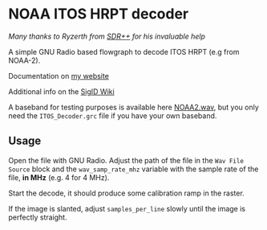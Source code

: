 # NOAA ITOS HRPT decoder

*Many thanks to Ryzerth from [SDR++](http://sdrpp.org) for his invaluable help*

A simple GNU Radio based flowgraph to decode ITOS HRPT (e.g from NOAA-2).

Documentation on [my website](https://www.a-centauri.com/articoli/noaa2-satellite-decoding)

Additional info on the [SigID Wiki](https://www.sigidwiki.com/wiki/NOAA_ITOS_High_Resolution_Picture_Transmission_(HRPT))

A baseband for testing purposes is available here [NOAA2.wav](https://drive.google.com/file/d/1bdbqxRYJHiMxpwabxqx-L2RFZUEOmZub/view?usp=sharing), but you only need the `ITOS_Decoder.grc` file if you have your own baseband.

## Usage

Open the file with GNU Radio. Adjust the path of the file in the `Wav File Source` block and the `wav_samp_rate_mhz` variable with the sample rate of the file, **in MHz** (e.g. 4 for 4 MHz).

Start the decode, it should produce some calibration ramp in the raster.

If the image is slanted, adjust `samples_per_line` slowly until the image is perfectly straight.
